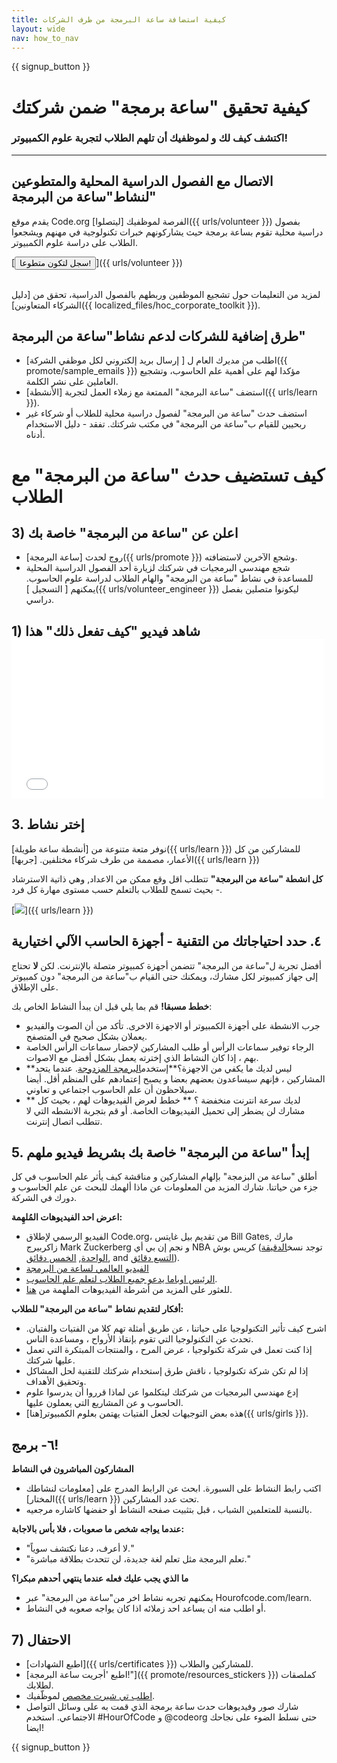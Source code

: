 ```yaml
---
title: كيفية استضافة ساعة البرمجة من طرف الشركات
layout: wide
nav: how_to_nav
---
```


{{ signup_button }}

# كيفية تحقيق "ساعة برمجة" ضمن شركتك

### اكتشف كيف لك و لموظفيك أن تلهم الطلاب لتجربة علوم الكمبيوتر!

* * *

## الاتصال مع الفصول الدراسية المحلية والمتطوعين لنشاط"ساعة من البرمجة"

يقدم موقع Code.org الفرصة لموظفيك [ليتصلوا]({{ urls/volunteer }}) بفصول دراسية محلية تقوم بساعة برمجة حيث يشاركونهم خبرات تكنولوجية في مهنهم ويشجعوا الطلاب على دراسة علوم الكمبيوتر.

[<button>سجل لتكون متطوعا!</button>]({{ urls/volunteer }}) <br /> <br />

لمزيد من التعليمات حول تشجيع الموظفين وربطهم بالفصول الدراسية، تحقق من [دليل الشركاء المتعاونين]({{ localized_files/hoc_corporate_toolkit }}).

## طرق إضافية للشركات لدعم نشاط"ساعة من البرمجة"

- اطلب من مديرك العام ل [ إرسال بريد إلكتروني لكل موظفي الشركة]({{ promote/sample_emails }}) مؤكدا لهم على أهمية علم الحاسوب، وتشجيع العاملين على نشر الكلمة.
- استضف "ساعة البرمجة" الممتعة مع زملاء العمل لتجربة [الأنشطة]({{ urls/learn }}).
- استضف حدث "ساعة من البرمجة" لفصول دراسية محلية للطلاب أو شركاء غير ربحيين للقيام ب"ساعة من البرمجة" في مكتب شركتك. تفقد - دليل الاستخدام أدناه.

# كيف تستضيف حدث "ساعة من البرمجة" مع الطلاب

## 3) اعلن عن "ساعة من البرمجة" خاصة بك

- روج لحدث [ساعة البرمجة]({{ urls/promote }}) وشجع الآخرين لاستضافته.
- شجع مهندسي البرمجيات في شركتك لزيارة أحد الفصول الدراسية المحلية للمساعدة في نشاط "ساعة من البرمجة" والهام الطلاب لدراسة علوم الحاسوب. يمكنهم [ التسجيل ]({{ urls/volunteer_engineer }}) ليكونوا متصلين بفصل دراسي.

## 1) شاهد فيديو "كيف تفعل ذلك" هذا <iframe width="500" height="255" src="//www.youtube.com/embed/SrnvvWDm73k" frameborder="0" allowfullscreen mark="crwd-mark"></iframe> 

## 3. إختر نشاط

نوفر متعة متنوعة من [أنشطة ساعة طويلة]({{ urls/learn }}) للمشاركين من كل الأعمار، مصممة من طرف شركاء مختلفين. [جربها]({{ urls/learn }})

**كل انشطة "ساعة من البرمجة"** تتطلب اقل وقع ممكن من الاعداد, وهي ذاتية الاسترشاد - بحيث تسمح للطلاب بالتعلم حسب مستوى مهارة كل فرد.

[![](/images/fit-700/tutorials.png)]({{ urls/learn }})

## ٤. حدد احتياجاتك من التقنية - أجهزة الحاسب الآلي اختيارية

أفضل تجربة ل"ساعة من البرمجة" تتضمن أجهزة كمبيوتر متصلة بالإنترنت. لكن **لا** تحتاج إلى جهاز كمبيوتر لكل مشارك، ويمكنك حتى القيام ب"ساعة من البرمجة" دون كمبيوتر على الإطلاق.

**خطط مسبقا!** قم بما يلي قبل ان يبدأ النشاط الخاص بك:

- جرب الانشطة على أجهزة الكمبيوتر أو الاجهزة الاخرى. تأكد من أن الصوت والفيديو يعملان بشكل صحيح في المتصفح.
- الرجاء توفير سماعات الرأس أو طلب المشاركين لإحضار سماعات الرأس الخاصة بهم ، إذا كان النشاط الذي إخترته يعمل بشكل أفضل مع الاصوات.
- **ليس لديك ما يكفي من الاجهزة؟**إستخدم[البرمجة المزدوجة](https://www.youtube.com/watch?v=vgkahOzFH2Q). عندما يتحد المشاركين ، فإنهم سيساعدون بعضهم بعضا و يصبح إعتمادهم على المنظم أقل. أيضا سيلاحظون أن علم الحاسوب اجتماعي و تعاوني.
- ** لديك سرعة انترنت منخفضة ؟ ** خطط لعرض الفيديوهات لهم ، بحيث كل مشارك لن يضطر إلى تحميل الفيديوهات الخاصة. أو قم بتجربة الانشطه التي لا تتطلب اتصال إنترنت.

## 5. إبدأ "ساعة من البرمجة" خاصة بك بشريط فيديو ملهم

أطلق "ساعة من البزمجة" بإلهام المشاركين و مناقشة كيف يأثر علم الحاسوب في كل جزء من حياتنا. شارك المزيد من المعلومات عن ماذا ألهمك للبحث عن علم الحاسوب و دورك في الشركة.

**اعرض احد الفيديوهات المُلهِمة:**

- الفيديو الرسمي لإطلاق Code.org، من تقديم بيل غايتس Bill Gates, مارك زاكربيرج Mark Zuckerberg و نجم إن بي أي NBA كريس بوش (توجد نسخ[الدقيقة الواحدة](https://www.youtube.com/watch?v=qYZF6oIZtfc), [الخمس دقائق](https://www.youtube.com/watch?v=nKIu9yen5nc), and [ التسع دقائق](https://www.youtube.com/watch?v=dU1xS07N-FA)).
- [الفيديو العالمي لساعة من البرمجة ](https://www.youtube.com/watch?v=KsOIlDT145A)
- [الرئيس اوباما يدعو جميع الطلاب لتعلم علم الحاسوب](https://www.youtube.com/watch?v=6XvmhE1J9PY).
- للعثور على المزيد من أشرطة الفيديوهات الملهمة من [ هنا](https://www.youtube.com/playlist?list=PLzdnOPI1iJNfpD8i4Sx7U0y2MccnrNZuP).

**أفكار لتقديم نشاط "ساعة من البرمجة" للطلاب:**

- اشرح كيف تأثير التكنولوجيا على حياتنا ، عن طريق أمثلة تهم كلا من الفتيات والفتيان. تحدث عن التكنولوجيا التي تقوم بإنقاذ الأرواح ، ومساعدة الناس.
- إذا كنت تعمل في شركة تكنولوجيا ، عرض المرح ، والمنتجات المبتكرة التي تعمل عليها شركتك.
- إذا لم تكن شركة تكنولوجيا ، ناقش طرق إستخدام شركتك للتقنية لحل المشاكل وتحقيق الأهداف.
- إدع مهندسي البرمجيات من شركتك ليتكلموا عن لماذا قرروا أن يدرسوا علوم الحاسوب و عن المشاريع التي يعملون عليها.
- هذه بعض التوجيهات لجعل الفتيات يهتمن بعلوم الكمبيوتر[هنا]({{ urls/girls }}).

## ٦- برمج!

**المشاركون المباشرون في النشاط**

- اكتب رابط النشاط على السبورة. ابحث عن الرابط المدرج على [معلومات لنشاطك المختار]({{ urls/learn }}) تحت عدد المشاركين.
- بالنسبة للمتعلمين الشباب ، قبل بتثبيت صفحه النشاط أو حفضها كاشاره مرجعيه.

**عندما يواجه شخص ما صعوبات ، فلا بأس بالاجابة:**

- "لا أعرف، دعنا نكتشف سوياً."
- "تعلم البرمجة مثل تعلم لغة جديدة، لن تتحدث بطلاقة مباشرة."

**ما الذي يجب عليك فعله عندما ينتهي أحدهم مبكرا؟**

- يمكنهم تجربه نشاط اخر من"ساعة من البرمجة" عبر Hourofcode.com/learn.
- أو اطلب منه ان يساعد احد زملائه اذا كان يواجه صعوبه في النشاط.

## 7) الاحتفال

- [اطبع الشهادات]({{ urls/certificates }}) للمشاركين والطلاب.
- [اطبع 'أجريت ساعة البرمجة!"]({{ promote/resources_stickers }}) كملصقات لطلابك.
- [ اطلب تي شيرت مخصص](http://blog.code.org/post/132608499493/hour-of-code-shirts-and-more) لموظّفيك.
- شارك صور وفيديوهات حدث ساعة برمجة الذي قمت به على وسائل التواصل الاجتماعي. استخدم #HourOfCode و @codeorg حتى نسلط الضوء على نجاحك ايضا!

{{ signup_button }}